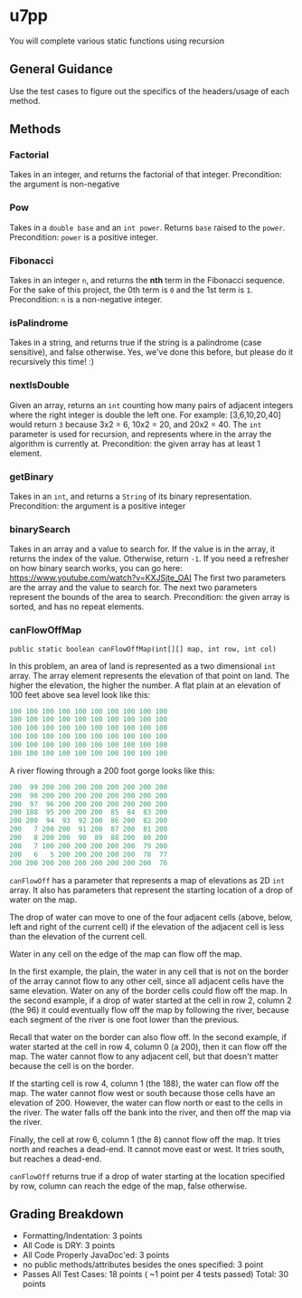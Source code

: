 # u7pp

You will complete various static functions using recursion

## General Guidance

Use the test cases to figure out the specifics of the headers/usage of each method.

## Methods

### Factorial

Takes in an integer, and returns the factorial of that integer.
Precondition: the argument is non-negative

### Pow

Takes in a `double base` and an `int power`. Returns `base` raised to the `power`.
Precondition: `power` is a positive integer.

### Fibonacci

Takes in an integer `n`, and returns the **nth** term in the Fibonacci sequence.
For the sake of this project, the 0th term is `0` and the 1st term is `1`.
Precondition: `n` is a non-negative integer.

### isPalindrome

Takes in a string, and returns true if the string is a palindrome (case sensitive), and false otherwise.
Yes, we've done this before, but please do it recursively this time! :)

### nextIsDouble

Given an array, returns an `int` counting how many pairs of adjacent integers where the right integer is double the left one. For example: [3,6,10,20,40] would return `3` because 3x2 = 6, 10x2 = 20, and 20x2 = 40.
The `int` parameter is used for recursion, and represents where in the array the algorithm is currently at.
Precondition: the given array has at least 1 element.

### getBinary

Takes in an `int`, and returns a `String` of its binary representation.
Precondition: the argument is a positive integer

### binarySearch

Takes in an array and a value to search for. If the value is in the array, it returns the index of the value. Otherwise, return `-1`.
If you need a refresher on how binary search works, you can go here: <https://www.youtube.com/watch?v=KXJSjte_OAI>
The first two parameters are the array and the value to search for.
The next two parameters represent the bounds of the area to search.
Precondition: the given array is sorted, and has no repeat elements.

### canFlowOffMap

`public static boolean canFlowOffMap(int[][] map, int row, int col)`

In this problem, an area of land is represented as a two dimensional `int` array. The array element represents the elevation of that point on land. The higher the elevation, the higher the number. A flat plain at an elevation of 100 feet above sea level look like this:

``` java
100 100 100 100 100 100 100 100 100 100
100 100 100 100 100 100 100 100 100 100
100 100 100 100 100 100 100 100 100 100
100 100 100 100 100 100 100 100 100 100
100 100 100 100 100 100 100 100 100 100
100 100 100 100 100 100 100 100 100 100
```

A river flowing through a 200 foot gorge looks like this:

``` java
200  99 200 200 200 200 200 200 200 200
200  98 200 200 200 200 200 200 200 200
200  97  96 200 200 200 200 200 200 200
200 188  95 200 200 200  85  84  83 200
200 200  94  93  92 200  86 200  82 200
200   7 200 200  91 200  87 200  81 200
200   8 200 200  90  89  88 200  80 200
200   7 100 200 200 200 200 200  79 200
200   6   5 200 200 200 200 200  78  77
200 200 200 200 200 200 200 200 200  76
```

`canFlowOff` has a parameter that represents a map of elevations as 2D `int` array. It also has parameters that represent the starting location of a drop of water on the map.

The drop of water can move to one of the four adjacent cells (above, below, left and right of the current cell) if the elevation of the adjacent cell is less than the elevation of the current cell.

Water in any cell on the edge of the map can flow off the map.

In the first example, the plain, the water in any cell that is not on the border of the array cannot flow to any other cell, since all adjacent cells have the same elevation. Water on any of the border cells could flow off the map. In the second example, if a drop of water started at the cell in row 2, column 2 (the 96) it could eventually flow off the map by following the river, because each segment of the river is one foot lower than the previous.

Recall that water on the border can also flow off. In the second example, if water started at the cell in row 4, column 0 (a 200), then it can flow off the map. The water cannot flow to any adjacent cell, but that doesn't matter because the cell is on the border.

If the starting cell is row 4, column 1 (the 188), the water can flow off the map. The water cannot flow west or south because those cells have an elevation of 200. However, the water can flow north or east to the cells in the river. The water falls off the bank into the river, and then off the map via the river.

Finally, the cell at row 6, column 1 (the 8) cannot flow off the map. It tries north and reaches a dead-end. It cannot move east or west. It tries south, but reaches a dead-end.

`canFlowOff` returns true if a drop of water starting at the location specified by row, column can reach the edge of the map, false otherwise.

## Grading Breakdown

* Formatting/Indentation: 3 points
* All Code is DRY: 3 points
* All Code Properly JavaDoc'ed: 3 points
* no public methods/attributes besides the ones specified: 3 point
* Passes All Test Cases: 18 points ( ~1 point per 4 tests passed)
Total: 30 points
